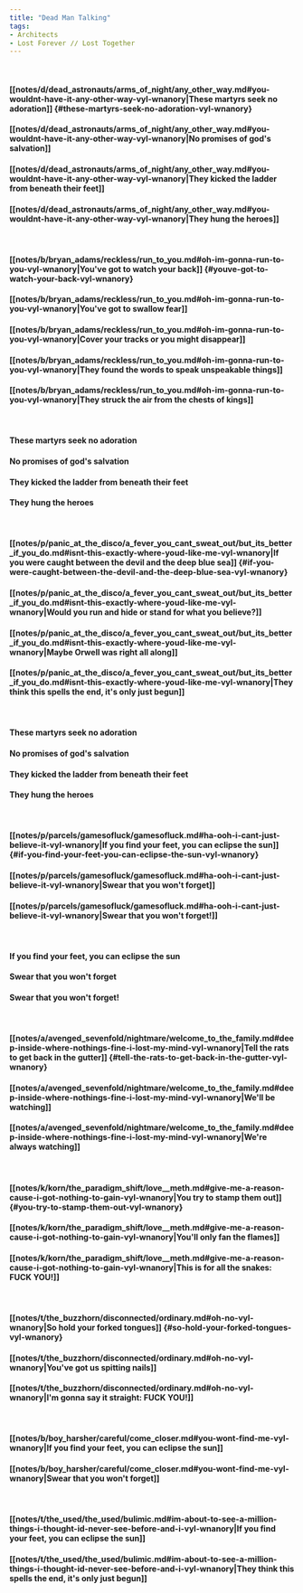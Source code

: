 ```yaml
---
title: "Dead Man Talking"
tags:
- Architects
- Lost Forever ∕∕ Lost Together
---
```

&nbsp;
#### [[notes/d/dead_astronauts/arms_of_night/any_other_way.md#you-wouldnt-have-it-any-other-way-vyl-wnanory|These martyrs seek no adoration]] {#these-martyrs-seek-no-adoration-vyl-wnanory}
#### [[notes/d/dead_astronauts/arms_of_night/any_other_way.md#you-wouldnt-have-it-any-other-way-vyl-wnanory|No promises of god's salvation]]
#### [[notes/d/dead_astronauts/arms_of_night/any_other_way.md#you-wouldnt-have-it-any-other-way-vyl-wnanory|They kicked the ladder from beneath their feet]]
#### [[notes/d/dead_astronauts/arms_of_night/any_other_way.md#you-wouldnt-have-it-any-other-way-vyl-wnanory|They hung the heroes]]
&nbsp;
#### [[notes/b/bryan_adams/reckless/run_to_you.md#oh-im-gonna-run-to-you-vyl-wnanory|You've got to watch your back]] {#youve-got-to-watch-your-back-vyl-wnanory}
#### [[notes/b/bryan_adams/reckless/run_to_you.md#oh-im-gonna-run-to-you-vyl-wnanory|You've got to swallow fear]]
#### [[notes/b/bryan_adams/reckless/run_to_you.md#oh-im-gonna-run-to-you-vyl-wnanory|Cover your tracks or you might disappear]]
#### [[notes/b/bryan_adams/reckless/run_to_you.md#oh-im-gonna-run-to-you-vyl-wnanory|They found the words to speak unspeakable things]]
#### [[notes/b/bryan_adams/reckless/run_to_you.md#oh-im-gonna-run-to-you-vyl-wnanory|They struck the air from the chests of kings]]
&nbsp;
#### These martyrs seek no adoration
#### No promises of god's salvation
#### They kicked the ladder from beneath their feet
#### They hung the heroes
&nbsp;
#### [[notes/p/panic_at_the_disco/a_fever_you_cant_sweat_out/but_its_better_if_you_do.md#isnt-this-exactly-where-youd-like-me-vyl-wnanory|If you were caught between the devil and the deep blue sea]] {#if-you-were-caught-between-the-devil-and-the-deep-blue-sea-vyl-wnanory}
#### [[notes/p/panic_at_the_disco/a_fever_you_cant_sweat_out/but_its_better_if_you_do.md#isnt-this-exactly-where-youd-like-me-vyl-wnanory|Would you run and hide or stand for what you believe?]]
#### [[notes/p/panic_at_the_disco/a_fever_you_cant_sweat_out/but_its_better_if_you_do.md#isnt-this-exactly-where-youd-like-me-vyl-wnanory|Maybe Orwell was right all along]]
#### [[notes/p/panic_at_the_disco/a_fever_you_cant_sweat_out/but_its_better_if_you_do.md#isnt-this-exactly-where-youd-like-me-vyl-wnanory|They think this spells the end, it's only just begun]]
&nbsp;
#### These martyrs seek no adoration
#### No promises of god's salvation
#### They kicked the ladder from beneath their feet
#### They hung the heroes
&nbsp;
#### [[notes/p/parcels/gamesofluck/gamesofluck.md#ha-ooh-i-cant-just-believe-it-vyl-wnanory|If you find your feet, you can eclipse the sun]] {#if-you-find-your-feet-you-can-eclipse-the-sun-vyl-wnanory}
#### [[notes/p/parcels/gamesofluck/gamesofluck.md#ha-ooh-i-cant-just-believe-it-vyl-wnanory|Swear that you won't forget]]
#### [[notes/p/parcels/gamesofluck/gamesofluck.md#ha-ooh-i-cant-just-believe-it-vyl-wnanory|Swear that you won't forget!]]
&nbsp;
#### If you find your feet, you can eclipse the sun
#### Swear that you won't forget
#### Swear that you won't forget!
&nbsp;
#### [[notes/a/avenged_sevenfold/nightmare/welcome_to_the_family.md#deep-inside-where-nothings-fine-i-lost-my-mind-vyl-wnanory|Tell the rats to get back in the gutter]] {#tell-the-rats-to-get-back-in-the-gutter-vyl-wnanory}
#### [[notes/a/avenged_sevenfold/nightmare/welcome_to_the_family.md#deep-inside-where-nothings-fine-i-lost-my-mind-vyl-wnanory|We'll be watching]]
#### [[notes/a/avenged_sevenfold/nightmare/welcome_to_the_family.md#deep-inside-where-nothings-fine-i-lost-my-mind-vyl-wnanory|We're always watching]]
&nbsp;
#### [[notes/k/korn/the_paradigm_shift/love__meth.md#give-me-a-reason-cause-i-got-nothing-to-gain-vyl-wnanory|You try to stamp them out]] {#you-try-to-stamp-them-out-vyl-wnanory}
#### [[notes/k/korn/the_paradigm_shift/love__meth.md#give-me-a-reason-cause-i-got-nothing-to-gain-vyl-wnanory|You'll only fan the flames]]
#### [[notes/k/korn/the_paradigm_shift/love__meth.md#give-me-a-reason-cause-i-got-nothing-to-gain-vyl-wnanory|This is for all the snakes: FUCK YOU!]]
&nbsp;
#### [[notes/t/the_buzzhorn/disconnected/ordinary.md#oh-no-vyl-wnanory|So hold your forked tongues]] {#so-hold-your-forked-tongues-vyl-wnanory}
#### [[notes/t/the_buzzhorn/disconnected/ordinary.md#oh-no-vyl-wnanory|You've got us spitting nails]]
#### [[notes/t/the_buzzhorn/disconnected/ordinary.md#oh-no-vyl-wnanory|I'm gonna say it straight: FUCK YOU!]]
&nbsp;
#### [[notes/b/boy_harsher/careful/come_closer.md#you-wont-find-me-vyl-wnanory|If you find your feet, you can eclipse the sun]]
#### [[notes/b/boy_harsher/careful/come_closer.md#you-wont-find-me-vyl-wnanory|Swear that you won't forget]]
&nbsp;
#### [[notes/t/the_used/the_used/bulimic.md#im-about-to-see-a-million-things-i-thought-id-never-see-before-and-i-vyl-wnanory|If you find your feet, you can eclipse the sun]]
#### [[notes/t/the_used/the_used/bulimic.md#im-about-to-see-a-million-things-i-thought-id-never-see-before-and-i-vyl-wnanory|They think this spells the end, it's only just begun]]
